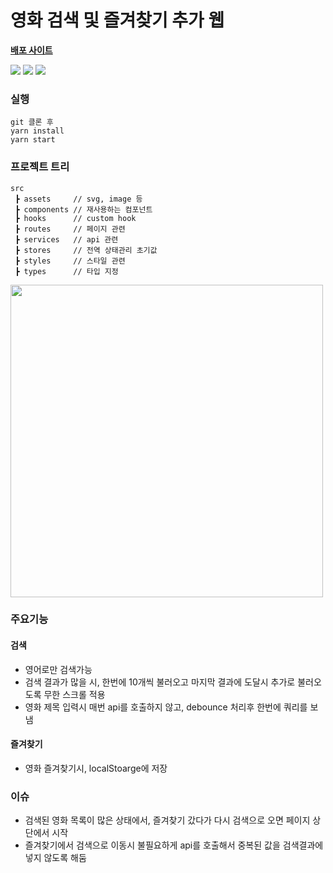 # 영화 검색 및 즐겨찾기 추가 웹

[**배포 사이트**](https://silly-tapioca-8153ed.netlify.app)

 <img src="https://img.shields.io/badge/TypeScript-3178C6?style=flat&logo=TypeScript&logoColor=white"/> <img src="https://img.shields.io/badge/React-3178C6?style=flat&logo=React&logoColor=#7ED0EF"/> <img src="https://img.shields.io/badge/Recoil-3178C6?style=flat&logo=Recoil&logoColor=white"/>

### 실행
```
git 클론 후
yarn install
yarn start
```

### 프로젝트 트리
```
src
 ┣ assets     // svg, image 등
 ┣ components // 재사용하는 컴포넌트
 ┣ hooks      // custom hook
 ┣ routes     // 페이지 관련
 ┣ services   // api 관련
 ┣ stores     // 전역 상태관리 초기값
 ┣ styles     // 스타일 관련
 ┣ types      // 타입 지정
 ```

<img src="https://user-images.githubusercontent.com/87363088/168457331-b9d6b149-74c2-4d54-a747-edc9a6604420.gif" height="500px">

### 주요기능

#### 검색
- 영어로만 검색가능
- 검색 결과가 많을 시, 한번에 10개씩 불러오고 마지막 결과에 도달시 추가로 불러오도록 무한 스크롤 적용
- 영화 제목 입력시 매번 api를 호출하지 않고, debounce 처리후 한번에 쿼리를 보냄

#### 즐겨찾기
- 영화 즐겨찾기시, localStoarge에 저장

### 이슈
- 검색된 영화 목록이 많은 상태에서, 즐겨찾기 갔다가 다시 검색으로 오면 페이지 상단에서 시작
- 즐겨찾기에서 검색으로 이동시 불필요하게 api를 호출해서 중복된 값을 검색결과에 넣지 않도록 해둠
